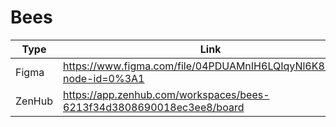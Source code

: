 # Bees
| Type | Link |
| --- | --- |
| Figma | https://www.figma.com/file/04PDUAMnIH6LQIqyNl6K82/Bee?node-id=0%3A1 |
| ZenHub | https://app.zenhub.com/workspaces/bees-6213f34d3808690018ec3ee8/board |